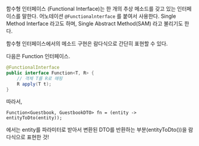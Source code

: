 함수형 인터페이스 (Functional Interface)는 한 개의 추상 메소드를 갖고 있는 인터페이스를 말한다. 어노테이션 `@Functionalnterface` 를 붙여서 사용한다. Single Method Interface 라고도 하며, Single Abstract Method(SAM) 라고 불리기도 한다. 

함수형 인터페이스에서의 메소드 구현은 람다식으로 간단히 표현할 수 있다.



다음은 Function 인터페이스.

```java
@FunctionalInterface
public interface Function<T, R> {
	// 객체 T를 R로 매핑
	R apply(T t);
}
```



따라서,

`Function<Guestbook, GuestbookDTO> fn = (entity -> entityToDto(entity));`

에서는 entity를 파라미터로 받아서 변환된 DTO를 반환하는 부분(entityToDto())을 람다식으로 표현한 것!



